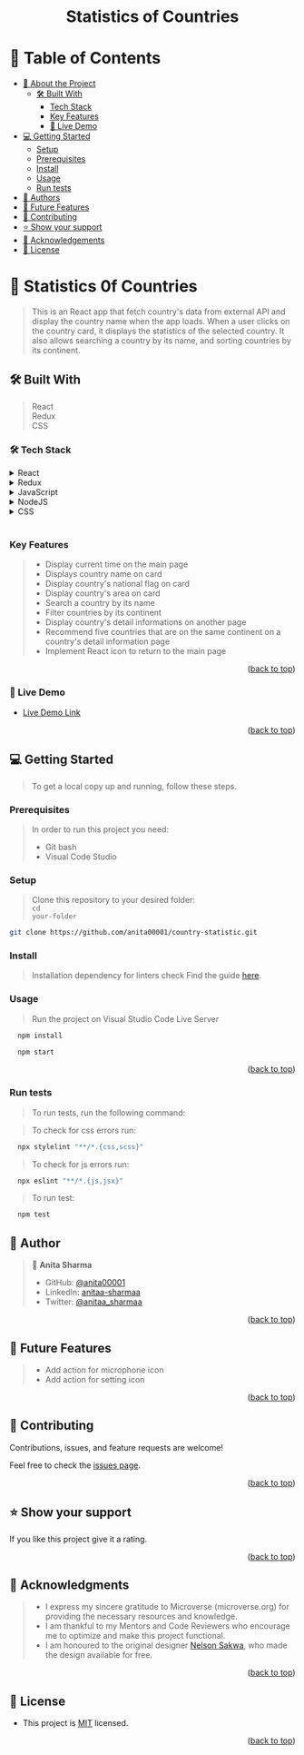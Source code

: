 <a name="readme-top"></a>

<div align="center">

  <h1><b>Statistics of Countries</b></h1>

</div>

<!-- TABLE OF CONTENTS -->

# 📗 Table of Contents

- [📖 About the Project](#about-project)
  - [🛠 Built With](#built-with)
    - [Tech Stack](#tech-stack)
    - [Key Features](#key-features)
    - [🚀 Live Demo ](#-live-demo-)
- [💻 Getting Started](#getting-started)
  - [Setup](#setup)
  - [Prerequisites](#prerequisites)
  - [Install](#install)
  - [Usage](#usage)
  - [Run tests](#run-tests)
- [👥 Authors](#authors)
- [🔭 Future Features](#future-features)
- [🤝 Contributing](#contributing)
- [⭐️ Show your support](#support)
- [🙏 Acknowledgements](#acknowledgements)
- [📝 License](#license)

<!-- PROJECT DESCRIPTION -->

# 📖 Statistics 0f Countries <a name="about-project"></a>

> This is an React app that fetch country's data from external API and display the country name when the app loads. When a user clicks on the country card, it displays the statistics of the selected country. It also allows searching a country by its name, and sorting countries by its continent.

## 🛠 Built With <a name="#built-with"></a>
> React <br>
> Redux <br>
> CSS

### 🛠 Tech Stack <a name="tech-stack"></a>

<details>
  <summary>React</summary>
  <ul>
    <li><a href="https://react.dev/learn">React Quick Start</a></li>
  </ul>
</details>

<details>
  <summary>Redux</summary>
  <ul>
    <li><a href="https://react-redux.js.org/tutorials/quick-start">Redux Quick Start</a></li>
  </ul>
</details>

<details>
  <summary>JavaScript</summary>
  <ul>
    <li><a href="https://www.javascripttutorial.net/javascript-dom/document-object-model-in-javascript/">DOM in JavaScript</a></li>
  </ul>
</details>

<details>
  <summary>NodeJS</summary>
  <ul>
    <li><a href="https://nodejs.org/en">Node.js</a></li>
  </ul>
</details>

<details>
  <summary>CSS</summary>
  <ul>
    <li><a href="https://html.com/css/#What_is_CSS">style.css</a></li>
  </ul>
</details>
<br>

<!-- Features -->

### Key Features <a name="#key-features"></a>
> - Display current time on the main page 
> - Displays country name on card
> - Display country's national flag on card
> - Display country's area on card
> - Search a country by its name
> - Filter countries by its continent
> - Display country's detail informations on another page
> - Recommend five countries that are on the same continent on a country's detail information page
> - Implement React icon to return to the main page 

<p align="right">(<a href="#readme-top">back to top</a>)</p>

<!-- LIVE DEMO -->
### 🚀 Live Demo <a name="#live-demo"></a>

- [Live Demo Link](https://country-statistic-u9yp.vercel.app/)

<p align="right">(<a href="#readme-top">back to top</a>)</p>

<!-- GETTING STARTED -->
## 💻 Getting Started <a name="getting-started"></a>

> To get a local copy up and running, follow these steps.

### Prerequisites

> In order to run this project you need:
> - Git bash
> - Visual Code Studio

### Setup
> Clone this repository to your desired folder:<br>
> <code>cd your-folder</code>
```sh
git clone https://github.com/anita00001/country-statistic.git
```

### Install

> Installation dependency for linters check
Find the guide [here](https://github.com/microverseinc/linters-config/tree/master/react-redux).

### Usage
> Run the project on Visual Studio Code Live Server
```sh
  npm install
```
```sh
  npm start
```

<p align="right">(<a href="#readme-top">back to top</a>)</p>

### Run tests

> To run tests, run the following command:

> To check for css errors run:
```sh
  npx stylelint "**/*.{css,scss}"
```
> To check for js errors run:
```sh
  npx eslint "**/*.{js,jsx}"
```
> To run test:
```sh
  npm test
```

## 👥 Author <a name="authors"></a>

> 👤 **Anita Sharma**
> - GitHub: [@anita00001](https://github.com/anita00001)
> - LinkedIn: [anitaa-sharmaa](https://www.linkedin.com/in/anitaa-sharmaa/)
> - Twitter: [@anitaa_sharmaa](https://twitter.com/anitaa_sharmaa)


<p align="right">(<a href="#readme-top">back to top</a>)</p>

<!-- FUTURE FEATURES -->

## 🔭 Future Features <a name="future-features"></a>
> - Add action for microphone icon
> - Add action for setting icon

<p align="right">(<a href="#readme-top">back to top</a>)</p>

<!-- CONTRIBUTING -->

## 🤝 Contributing <a name="contributing"></a>

Contributions, issues, and feature requests are welcome!

Feel free to check the [issues page](https://github.com/anita00001/country-statistic/issues).

<p align="right">(<a href="#readme-top">back to top</a>)</p>

<!-- SUPPORT -->

## ⭐️ Show your support <a name="support"></a>

If you like this project give it a rating.

<p align="right">(<a href="#readme-top">back to top</a>)</p>

<!-- ACKNOWLEDGEMENTS -->

## 🙏 Acknowledgments <a name="acknowledgements"></a>

> - I express my sincere gratitude to Microverse (microverse.org) for providing the necessary resources and knowledge.
> - I am thankful to my Mentors and Code Reviewers who encourage me to optimize and make this project functional.
> - I am honoured to the original designer [Nelson Sakwa](https://www.behance.net/sakwadesignstudio), who made the design available for free.

<p align="right">(<a href="#readme-top">back to top</a>)</p>

<!-- LICENSE -->

## 📝 License <a name="license"></a>

- This project is [MIT](./MIT) licensed.

<p align="right">(<a href="#readme-top">back to top</a>)</p>

